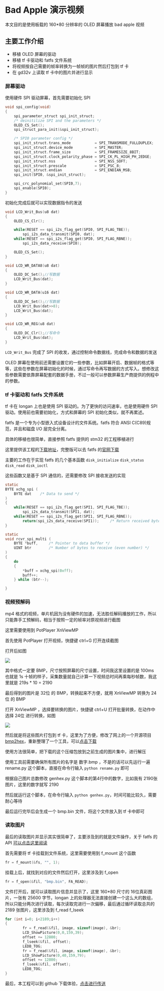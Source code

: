 Bad Apple 演示视频
==================

本文目的是使用板载的 160*80 分辨率的 OLED 屏幕播放 bad apple 视频

## 主要工作介绍

+ 移植 OLED 屏幕的驱动
+ 移植 tf 卡驱动和 fatfs 文件系统
+ 将视频按自己需要的帧率转换为一帧帧的图片然后打包到 tf 卡
+ 在 gd32v 上读取 tf 卡中的图片并进行显示

### 屏幕驱动

使用硬件 SPI 驱动屏幕，首先需要初始化 SPI

```c
void spi_config(void)
{
    spi_parameter_struct spi_init_struct;
    /* deinitilize SPI and the parameters */
    OLED_CS_Set();
    spi_struct_para_init(&spi_init_struct);

    /* SPI0 parameter config */
    spi_init_struct.trans_mode           = SPI_TRANSMODE_FULLDUPLEX;
    spi_init_struct.device_mode          = SPI_MASTER;
    spi_init_struct.frame_size           = SPI_FRAMESIZE_8BIT;
    spi_init_struct.clock_polarity_phase = SPI_CK_PL_HIGH_PH_2EDGE;
    spi_init_struct.nss                  = SPI_NSS_SOFT;
    spi_init_struct.prescale             = SPI_PSC_8;
    spi_init_struct.endian               = SPI_ENDIAN_MSB;
    spi_init(SPI0, &spi_init_struct);

	spi_crc_polynomial_set(SPI0,7);
	spi_enable(SPI0);
}
```

初始化完成后就可以实现数据指令的发送

```c
void LCD_Writ_Bus(u8 dat) 
{
	OLED_CS_Clr();

	while(RESET == spi_i2s_flag_get(SPI0, SPI_FLAG_TBE));
        spi_i2s_data_transmit(SPI0, dat);
	while(RESET == spi_i2s_flag_get(SPI0, SPI_FLAG_RBNE));
        spi_i2s_data_receive(SPI0);

	OLED_CS_Set();
}

void LCD_WR_DATA8(u8 dat)
{
	OLED_DC_Set();//写数据
	LCD_Writ_Bus(dat);
}

void LCD_WR_DATA(u16 dat)
{
	OLED_DC_Set();//写数据
	LCD_Writ_Bus(dat>>8);
	LCD_Writ_Bus(dat);
}

void LCD_WR_REG(u8 dat)
{
	OLED_DC_Clr();//写命令
	LCD_Writ_Bus(dat);
}
```

`LCD_Writ_Bus` 完成了 SPI 的收发，通过控制命令数据线，完成命令和数据的发送

OLED 屏幕在使用前还需要设置它的一些参数，比如屏幕开启、数据帧的格式等等，这些在参数在屏幕初始化的时候，通过写命令再写数据的方式写入。想修改这些参数需要依靠屏幕配套的数据手册，不过一般可以参数屏幕生产商提供的例程中的参数。

### tf 卡驱动和 fatfs 文件系统

tf 卡在 longan 上也是使用 SPI 驱动的。为了更快的访问速率，也是使用硬件 SPI 驱动。使用前也需要初始化，方式和屏幕的 SPI 初始化类似，就不再累述。

fatfs 是一个专为小型嵌入式设备设计的文件系统。fatfs 符合 ANSI C(C89)规范，并且和磁盘 I/O 层完全分离。

具体的移植也很简单，直接参照 fatfs 提供的 stm32 的工程移植进行

这里提供该工程的[下载地址](http://dl.sipeed.com/LONGAN/Nano/Firmware/badapple_demo_tools/ffsample.7z)，完整版可以去 fatfs 的[官网下载](http://elm-chan.org/fsw/ff/ffsample.zip)

主要的工作在于实现 fatfs 的几个基本函数 `disk_initialize` `disk_status` `disk_read` `disk_ioctl`

这些函数又是基于 SPI 通信的，还需要修改 SPI 接收发送的实现

```c
static
BYTE xchg_spi (
	BYTE dat	/* Data to send */
)
{
	while(RESET == spi_i2s_flag_get(SPI1, SPI_FLAG_TBE));
        spi_i2s_data_transmit(SPI1, dat);
	while(RESET == spi_i2s_flag_get(SPI1, SPI_FLAG_RBNE));
        return(spi_i2s_data_receive(SPI1));     /* Return received byte */
}

static
void rcvr_spi_multi (
	BYTE *buff,		/* Pointer to data buffer */
	UINT btr		/* Number of bytes to receive (even number) */
)
{
	do
	{
		*buff = xchg_spi(0xff);
		buff++;
	} while (btr--);

}
```

### 视频预解码

mp4 格式的视频，单片机因为没有硬件的加速，无法胜任解码播放的工作，所以只能靠手工预解码，相当于按照一定的帧率对原视频进行截图

这里需要使用到 PotPlayer XnViewMP

首先使用 PotPlayer 打开视频，快捷键 ctrl+G 打开连续截图

打开后如图

![](../../assets/examples/potplayer.png)

其中格式一定要 BMP，尺寸按照屏幕的尺寸设置，时间我这里设置的是 100ms 也就是 1s 十帧的样子，采集数量就自己计算一下视频总时间再乘每秒帧数，我这里就是 219s * 10 = 2190

最后得到的图片是 32位 的 BMP，转换起来不方便，就用 XnViewMP 转换为 24位 的 BMP

打开 XnViewMP ，选择要转换的图片，快捷键 ctrl+U 打开批量转换，在动作中选择 24位 进行转换，如图

![](../../assets/examples/XnViewMP.png)

然后就是将这些图片打包到 tf 卡，这里为了方便，修改了网上的一个开源项目 [bmp2hex](https://github.com/robertgallup/bmp2hex)，重新整理了一个工具，可以[点击下载](http://dl.sipeed.com/LONGAN/Nano/Firmware/badapple_demo_tools/tools_bmp2hex.zip)

使用方法很简单，把下载的这个压缩包放到之前生成的图片集中，进行解压

使用工具前需要确保所有图片的名字是 数字.bmp ，不是的话可以先运行一遍 rename.py 这个脚本，直接在命令行输入 `python rename.py` 即可

根据自己图片总数修改 genhex.py 这个脚本的第4行中的数字，比如我有 2190张 图片，这里的数字就写 2190

然后就运行这个脚本，在命令行输入 `python genhex.py`，时间可能比较久，需要耐心等待

最后运行完毕后会生成一个 bmp.bin 文件，将这个文件放入到 tf 卡中即可

### 读取图片

最后的读取图片并显示其实很简单了，主要涉及到的就是文件操作，关于 fatfs 的 API [可以点击这里阅读](http://elm-chan.org/fsw/ff/doc/open.html)

首先需要将 tf 卡挂载到文件系统，这里需要使用到 f_mount 这个函数

```c
fr = f_mount(&fs, "", 1);
```

挂载上后，就找到对应的文件然后打开，这里涉及到 f_open

```c
fr = f_open(&fil, "bmp.bin", FA_READ);
```

文件打开后，就可以读取图片信息并显示了，这里 160*80 尺寸的 16位真彩图片，一张有 25600 字节，longan 上的处理器无法直接创建一个这么大的数组，所以只能分两次进行读取，每次读取完进行一次偏移，最后通过循环读取总共的 2189 张图片，这里涉及到 f_read f_lseek

```c
for (int i=0; i<2189;i++)
{
        fr = f_read(&fil, image, sizeof(image), &br);
        LCD_ShowPicture(0,0,159,39);
        offset += 12800;
        f_lseek(&fil, offset);
        LEDB_TOG;
        fr = f_read(&fil, image, sizeof(image), &br);
        LCD_ShowPicture(0,40,159,79);
        offset += 12800;
        f_lseek(&fil, offset);
        LEDB_TOG;
}
```

最后，本工程可以到 github 下载体验，[点击进行传送](https://github.com/sipeed/Longan_GD32VF_examples)
